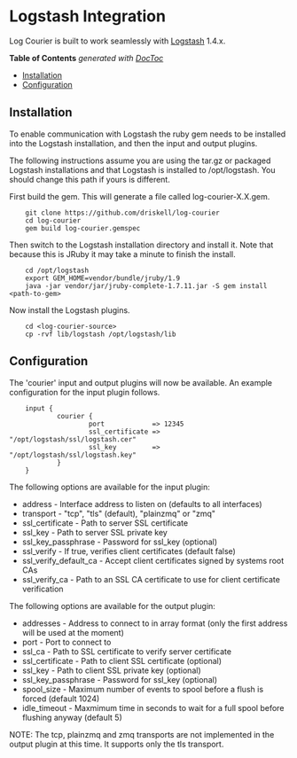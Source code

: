 # Logstash Integration

Log Courier is built to work seamlessly with [Logstash](http://logstash.net)
1.4.x.

<!-- START doctoc generated TOC please keep comment here to allow auto update -->
<!-- DON'T EDIT THIS SECTION, INSTEAD RE-RUN doctoc TO UPDATE -->
**Table of Contents**  *generated with [DocToc](http://doctoc.herokuapp.com/)*

- [Installation](#installation)
- [Configuration](#configuration)

<!-- END doctoc generated TOC please keep comment here to allow auto update -->

## Installation

To enable communication with Logstash the ruby gem needs to be installed into
the Logstash installation, and then the input and output plugins.

The following instructions assume you are using the tar.gz or packaged Logstash
installations and that Logstash is installed to /opt/logstash. You should change
this path if yours is different.

First build the gem. This will generate a file called log-courier-X.X.gem.

		git clone https://github.com/driskell/log-courier
		cd log-courier
		gem build log-courier.gemspec

Then switch to the Logstash installation directory and install it. Note that
because this is JRuby it may take a minute to finish the install.

		cd /opt/logstash
		export GEM_HOME=vendor/bundle/jruby/1.9
		java -jar vendor/jar/jruby-complete-1.7.11.jar -S gem install <path-to-gem>

Now install the Logstash plugins.

		cd <log-courier-source>
		cp -rvf lib/logstash /opt/logstash/lib

## Configuration

The 'courier' input and output plugins will now be available. An example
configuration for the input plugin follows.

		input {
				courier {
						port            => 12345
						ssl_certificate => "/opt/logstash/ssl/logstash.cer"
						ssl_key         => "/opt/logstash/ssl/logstash.key"
				}
		}

The following options are available for the input plugin:

* address - Interface address to listen on (defaults to all interfaces)
* transport - "tcp", "tls" (default), "plainzmq" or "zmq"
* ssl_certificate - Path to server SSL certificate
* ssl_key - Path to server SSL private key
* ssl_key_passphrase - Password for ssl_key (optional)
* ssl_verify - If true, verifies client certificates (default false)
* ssl_verify_default_ca - Accept client certificates signed by systems root CAs
* ssl_verify_ca - Path to an SSL CA certificate to use for client certificate
verification

The following options are available for the output plugin:

* addresses - Address to connect to in array format (only the first address will
be used at the moment)
* port - Port to connect to
* ssl_ca - Path to SSL certificate to verify server certificate
* ssl_certificate - Path to client SSL certificate (optional)
* ssl_key - Path to client SSL private key (optional)
* ssl_key_passphrase - Password for ssl_key (optional)
* spool_size - Maximum number of events to spool before a flush is forced
(default 1024)
* idle_timeout - Maxmimum time in seconds to wait for a full spool before
flushing anyway (default 5)

NOTE: The tcp, plainzmq and zmq transports are not implemented in the output
plugin at this time. It supports only the tls transport.
